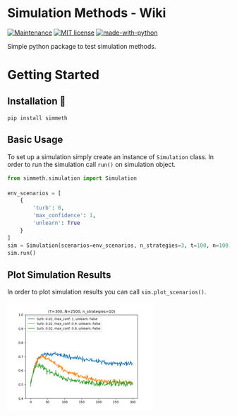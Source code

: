 # Simulation Methods - Wiki

[![Maintenance](https://img.shields.io/badge/Maintained%3F-yes-green.svg)](https://GitHub.com/Naereen/StrapDown.js/graphs/commit-activity)
[![MIT license](https://img.shields.io/badge/License-MIT-blue.svg)](https://lbesson.mit-license.org/)
[![made-with-python](https://img.shields.io/badge/Made%20with-Python-1f425f.svg)](https://www.python.org/)

Simple python package to test simulation methods.

# Getting Started

## Installation :hammer:

```commandline
pip install simmeth
```

## Basic Usage

To set up a simulation simply create an instance of `Simulation` class. In order to run the simulation call `run()` on
simulation object.

```python
from simmeth.simulation import Simulation

env_scenarios = [
    {
        'turb': 0,
        'max_confidence': 1,
        'unlearn': True
    }
]
sim = Simulation(scenarios=env_scenarios, n_strategies=3, t=100, n=100)
sim.run()
```

## Plot Simulation Results

In order to plot simulation results you can call `sim.plot_scenarios()`.

![](./docs/assets/sim_plot.png)
